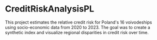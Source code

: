 # CreditRiskAnalysisPL
This project estimates the relative credit risk for Poland's 16 voivodeships using socio-economic data from 2020 to 2023. The goal was to create a synthetic index and visualize regional disparities in credit risk over time.
